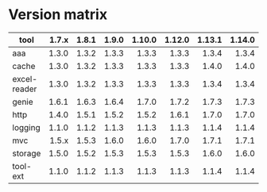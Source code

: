 # Version matrix

| tool         |  1.7.x  |  1.8.1  |  1.9.0  | 1.10.0  | 1.12.0  | 1.13.1  | 1.14.0  |
| ------------ |  -----: |  -----: |  -----: | ------: | ------: | ------: | ------: |
| aaa          |  1.3.0  |  1.3.2  |  1.3.3  |  1.3.3  |  1.3.3  |  1.3.4  |  1.3.4  |
| cache        |  1.3.0  |  1.3.2  |  1.3.3  |  1.3.3  |  1.3.3  |  1.4.0  |  1.4.0  |
| excel-reader |  1.3.0  |  1.3.2  |  1.3.3  |  1.3.3  |  1.3.3  |  1.3.4  |  1.3.4  |
| genie        |  1.6.1  |  1.6.3  |  1.6.4  |  1.7.0  |  1.7.2  |  1.7.3  |  1.7.3  |
| http         |  1.4.0  |  1.5.1  |  1.5.2  |  1.5.2  |  1.6.1  |  1.7.0  |  1.7.0  |
| logging      |  1.1.0  |  1.1.2  |  1.1.3  |  1.1.3  |  1.1.3  |  1.1.4  |  1.1.4  |
| mvc          |  1.5.x  |  1.5.3  |  1.6.0  |  1.6.0  |  1.7.0  |  1.7.1  |  1.7.1  |
| storage      |  1.5.0  |  1.5.2  |  1.5.3  |  1.5.3  |  1.5.3  |  1.6.0  |  1.6.0  |
| tool-ext     |  1.1.0  |  1.1.2  |  1.1.3  |  1.1.3  |  1.1.3  |  1.1.4  |  1.1.4  |
